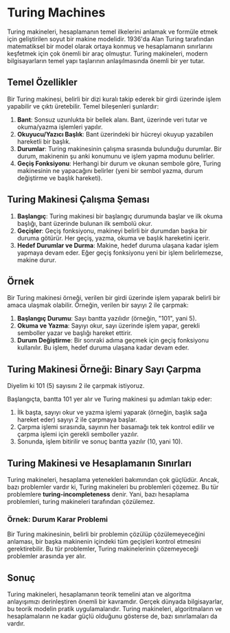 # Turing Machines

Turing makineleri, hesaplamanın temel ilkelerini anlamak ve formüle etmek için geliştirilen soyut bir makine modelidir. 1936'da Alan Turing tarafından matematiksel bir model olarak ortaya konmuş ve hesaplamanın sınırlarını keşfetmek için çok önemli bir araç olmuştur. Turing makineleri, modern bilgisayarların temel yapı taşlarının anlaşılmasında önemli bir yer tutar.

## Temel Özellikler

Bir Turing makinesi, belirli bir dizi kuralı takip ederek bir girdi üzerinde işlem yapabilir ve çıktı üretebilir. Temel bileşenleri şunlardır:

1. **Bant**: Sonsuz uzunlukta bir bellek alanı. Bant, üzerinde veri tutar ve okuma/yazma işlemleri yapılır.
2. **Okuyucu/Yazıcı Başlık**: Bant üzerindeki bir hücreyi okuyup yazabilen hareketli bir başlık.
3. **Durumlar**: Turing makinesinin çalışma sırasında bulunduğu durumlar. Bir durum, makinenin şu anki konumunu ve işlem yapma modunu belirler.
4. **Geçiş Fonksiyonu**: Herhangi bir durum ve okunan sembole göre, Turing makinesinin ne yapacağını belirler (yeni bir sembol yazma, durum değiştirme ve başlık hareketi).

## Turing Makinesi Çalışma Şeması

1. **Başlangıç**: Turing makinesi bir başlangıç durumunda başlar ve ilk okuma başlığı, bant üzerinde bulunan ilk sembolü okur.
2. **Geçişler**: Geçiş fonksiyonu, makineyi belirli bir durumdan başka bir duruma götürür. Her geçiş, yazma, okuma ve başlık hareketini içerir.
3. **Hedef Durumlar ve Durma**: Makine, hedef duruma ulaşana kadar işlem yapmaya devam eder. Eğer geçiş fonksiyonu yeni bir işlem belirlemezse, makine durur.

## Örnek

Bir Turing makinesi örneği, verilen bir girdi üzerinde işlem yaparak belirli bir amaca ulaşmak olabilir. Örneğin, verilen bir sayıyı 2 ile çarpmak:

1. **Başlangıç Durumu**: Sayı bantta yazılıdır (örneğin, "101", yani 5).
2. **Okuma ve Yazma**: Sayıyı okur, sayı üzerinde işlem yapar, gerekli semboller yazar ve başlığı hareket ettirir.
3. **Durum Değiştirme**: Bir sonraki adıma geçmek için geçiş fonksiyonu kullanılır. Bu işlem, hedef duruma ulaşana kadar devam eder.

## Turing Makinesi Örneği: Binary Sayı Çarpma

Diyelim ki 101 (5) sayısını 2 ile çarpmak istiyoruz.

Başlangıçta, bantta 101 yer alır ve Turing makinesi şu adımları takip eder:

1. İlk başta, sayıyı okur ve yazma işlemi yaparak (örneğin, başlık sağa hareket eder) sayıyı 2 ile çarpmaya başlar.
2. Çarpma işlemi sırasında, sayının her basamağı tek tek kontrol edilir ve çarpma işlemi için gerekli semboller yazılır.
3. Sonunda, işlem bitirilir ve sonuç bantta yazılır (10, yani 10).

## Turing Makinesi ve Hesaplamanın Sınırları

Turing makineleri, hesaplama yetenekleri bakımından çok güçlüdür. Ancak, bazı problemler vardır ki, Turing makineleri bu problemleri çözemez. Bu tür problemlere **turing-incompleteness** denir. Yani, bazı hesaplama problemleri, turing makineleri tarafından çözülemez.

### Örnek: Durum Karar Problemi

Bir Turing makinesinin, belirli bir problemin çözülüp çözülemeyeceğini anlaması, bir başka makinenin içindeki tüm geçişleri kontrol etmesini gerektirebilir. Bu tür problemler, Turing makinelerinin çözemeyeceği problemler arasında yer alır.

## Sonuç

Turing makineleri, hesaplamanın teorik temelini atan ve algoritma anlayışımızı derinleştiren önemli bir kavramdır. Gerçek dünyada bilgisayarlar, bu teorik modelin pratik uygulamalarıdır. Turing makineleri, algoritmaların ve hesaplamaların ne kadar güçlü olduğunu gösterse de, bazı sınırlamaları da vardır.
